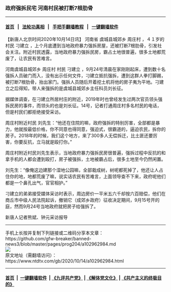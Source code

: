 ### 政府强拆民宅 河南村民被打断7根肋骨
------------------------

#### [首页](https://github.com/gfw-breaker/banned-news3/blob/master/README.md) &nbsp;&nbsp;|&nbsp;&nbsp; [法轮功真相](https://github.com/begood0513/basic/blob/master/README.md)  &nbsp;&nbsp;|&nbsp;&nbsp; [手把手翻墙教程](https://github.com/gfw-breaker/guides/wiki)  &nbsp;&nbsp;|&nbsp;&nbsp; [一键翻墙软件](https://github.com/gfw-breaker/nogfw/blob/master/README.md)  



<div><div class="post_content" itemprop="articleBody">
 <p>
  【新唐人北京时间2020年10月14日讯】
  <ok href="https://www.ntdtv.com/gb/河南省.htm">
   河南省
  </ok>
  虞城县城郊乡
  <ok href="https://www.ntdtv.com/gb/周庄村.htm">
   周庄村
  </ok>
  ，４１岁的村民
  <ok href="https://www.ntdtv.com/gb/刁建立.htm">
   刁建立
  </ok>
  ，上个月底遭到当地政府暴力强拆房屋，还被打断7根肋骨，引发社会关注。附近村民透露，当地政府暴力强拆民房，霸占土地很普遍，很多土地都荒废了，让农民有苦难言。
 </p>
 <p>
  河南虞城县城郊乡
  <ok href="https://www.ntdtv.com/gb/周庄村.htm">
   周庄村
  </ok>
  村民
  <ok href="https://www.ntdtv.com/gb/刁建立.htm">
   刁建立
  </ok>
  ，9月24号清晨在家刚刚起床，遭到数十名强拆人员破门而入，没有出示任何文件，刁建立抵抗强拆，遭到这群人拳打脚踢，被打断7根肋骨，抬出家门。强拆人员随后开着挖土机将他的房子夷为平地。刁建立之后得知，带人来强拆的是虞城县城郊乡主任科员刘长征。
 </p>
 <p>
  据媒体调查，在刁建立所居村庄的附近，2019年时也曾经发生过两次官员领头强拆民房的事件，而领头的也是刘长征。14号，记者打通周庄村多名村民的电话，但是村民们都拒绝接受采访。
 </p>
 <p>
  周庄村附近村民 刘先生：“他还在住院的嘛，政府强拆的特别厉害，全部都是暴力，他就按最低价格，你不同意也得同意，强迫式，很霸道的，逼迫农民，拆你的房子。2018年的时候，我们这个地方，来了300多人无偿拆迁，比土匪还要厉害，你要反抗，立马就是殴打你。”
 </p>
 <p>
  周庄村附近村民刘先生表示，当地政府暴力强拆民房很普遍，强拆过程中反抗的和拿手机的人都会遭到殴打，房子被强拆，土地被霸占后，很多土地至今仍然闲置。
 </p>
 <p>
  刘先生：“像俺这边建那个湿地公园嘛，全部栽成树，树呢都死掉了，他还让人占住你的地，地都荒废了嘛，说实话农民有苦难言，上面领导查不下来，政府呢他们都是一个鼻孔出气，官官相护。”
 </p>
 <p>
  刁建立的弟弟接受媒体采访时表示，周边房价一平米五六千却按六百赔偿，他们在商丘市中级人民法院起诉，撤销它（成郊乡政府）征收决定期间，9月15号开的庭，然而9月24号当地政府就把房子给强拆了。
 </p>
 <p>
  新唐人记者熊斌、钟元采访报导
 </p>
 <div class="single_ad">
 </div>
</div>
</div>
<hr/>
手机上长按并复制下列链接或二维码分享本文章：<br/>
https://github.com/gfw-breaker/banned-news3/blob/master/pages/prog204/a102962984.md <br/>
<a href='https://github.com/gfw-breaker/banned-news3/blob/master/pages/prog204/a102962984.md'><img src='https://github.com/gfw-breaker/banned-news3/blob/master/pages/prog204/a102962984.md.png'/></a> <br/>
原文地址（需翻墙访问）：https://www.ntdtv.com/gb/2020/10/14/a102962984.html


------------------------
#### [首页](https://github.com/gfw-breaker/banned-news3/blob/master/README.md) &nbsp;|&nbsp; [一键翻墙软件](https://github.com/gfw-breaker/nogfw/blob/master/README.md) &nbsp;| [《九评共产党》](https://github.com/gfw-breaker/9ping.md/blob/master/README.md#九评之一评共产党是什么) | [《解体党文化》](https://github.com/gfw-breaker/jtdwh.md/blob/master/README.md) | [《共产主义的终极目的》](https://github.com/gfw-breaker/gczydzjmd.md/blob/master/README.md)


<img src='http://gfw-breaker.win/banned-news3/pages/prog204/a102962984.md' width='0px' height='0px'/>